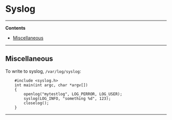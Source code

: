 # Syslog

---

**Contents**

- [Miscellaneous](Syslog.md#miscellaneous)

---

## Miscellaneous

To write to syslog, `/var/log/syslog`:

```
    #include <syslog.h>
    int main(int argc, char *argv[])
    {
        openlog("mytestlog", LOG_PERROR, LOG_USER);
        syslog(LOG_INFO, "something %d", 123);
       	closelog();
    }
```

---

